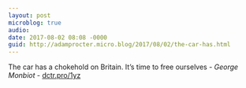 ```yaml
---
layout: post
microblog: true
audio: 
date: 2017-08-02 08:08 -0000
guid: http://adamprocter.micro.blog/2017/08/02/the-car-has.html
---
```

The car has a chokehold on Britain. It’s time to free ourselves - *George Monbiot* - [dctr.pro/1yz](http://dctr.pro/1yz)
